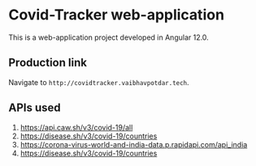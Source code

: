 # Covid-Tracker web-application

This is a web-application project developed in Angular 12.0.

## Production link

Navigate to `http://covidtracker.vaibhavpotdar.tech`.

## APIs used

1. https://api.caw.sh/v3/covid-19/all
2. https://disease.sh/v3/covid-19/countries
3. https://corona-virus-world-and-india-data.p.rapidapi.com/api_india
4. https://disease.sh/v3/covid-19/countries
